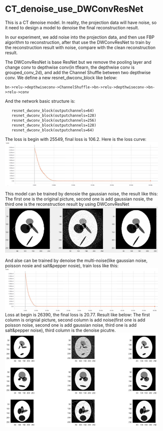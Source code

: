 # CT_denoise_use_DWConvResNet

This is a CT denoise model.
In reality, the projection data will have noise, so it need to design a 
model to denoise the final reconstruction result.

In our experiment, we add noise into the projection data, and then 
use FBP algorithm to reconstruction, after that use the DWConvResNet
to train by the reconstruction result with noise, compare with the
clean reconstruction result.

The DWConvResNet is base ResNet but we remove the pooling layer and change 
conv to depthwise conv(in tflearn, the depthwise conv is grouped_conv_2d),
and add the Channel Shuffle between two depthwise conv.
We define a new resnet_dwconv_block like below:
     
    bn->relu->depthwiseconv->ChannelShuffle->bn->relu->depthwiseconv->bn->relu->conv

And the network basic structure is:

       resnet_dwconv_block(outputchannels=64)
       resnet_dwconv_block(outputchannels=128)
       resnet_dwconv_block(outputchannels=256)
       resnet_dwconv_block(outputchannels=128)
       resnet_dwconv_block(outputchannels=64)

The loss is begin with 25549, final loss is 106.2. Here is the loss curve:
![image](https://github.com/PaulGitt/CT_denoise_use_DWConvResNet/blob/master/loss_1.jpg)

This model can be trained by denosie the gaussian noise, the result like this:
The first one is the original picture, second one is add gaussian nosie, 
the third one is the reconstruction result by using DWConvResNet
![image](https://github.com/PaulGitt/CT_denoise_use_DWConvResNet/blob/master/result1.jpg)

And alse can be trained by denoise the multi-noise(like gaussian noise, poisson nosie and salt&pepper nosie),
train loss like this:
![image](https://github.com/PaulGitt/CT_denoise_use_DWConvResNet/blob/master/loss_2.jpg)
Loss at begin is 26390, the final loss is 20.77.
Result like below:
The first column is orignial picture,
second column is add noise(first one is add poisson noise, second one is add gaussian noise, third one is add
salt&pepper noise),
third column is the denoise picutre.
![image](https://github.com/PaulGitt/CT_denoise_use_DWConvResNet/blob/master/result2.jpg)

